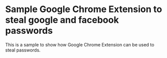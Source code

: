 Sample Google Chrome Extension to steal google and facebook passwords
=================================

This is a sample to show how Google Chrome Extension can be used to steal passwords.


